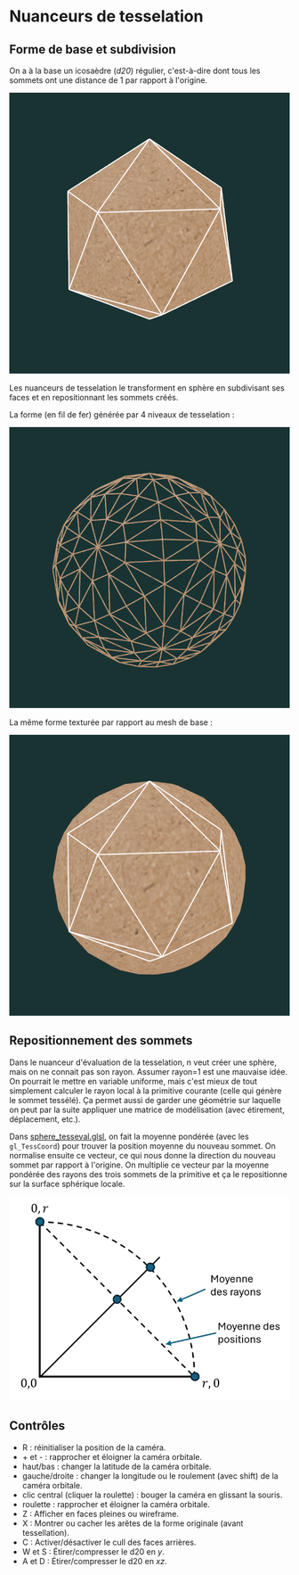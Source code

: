 # Nuanceurs de tesselation

## Forme de base et subdivision

On a à la base un icosaèdre (*d20*) régulier, c'est-à-dire dont tous les sommets ont une distance de 1 par rapport à l'origine.

<img src="doc/d20.png"/>

Les nuanceurs de tesselation le transforment en sphère en subdivisant ses faces et en repositionnant les sommets créés.

La forme (en fil de fer) générée par 4 niveaux de tesselation :

<img src="doc/d20_tess_wire.png"/>

La même forme texturée par rapport au mesh de base :

<img src="doc/d20_tess_solid.png"/>

## Repositionnement des sommets

Dans le nuanceur d'évaluation de la tesselation, n veut créer une sphère, mais on ne connait pas son rayon. Assumer rayon=1 est une mauvaise idée. On pourrait le mettre en variable uniforme, mais c'est mieux de tout simplement calculer le rayon local à la primitive courante (celle qui génère le sommet tessélé). Ça permet aussi de garder une géométrie sur laquelle on peut par la suite appliquer une matrice de modélisation (avec étirement, déplacement, etc.).

Dans [sphere_tesseval.glsl](sphere_tesseval.glsl), on fait la moyenne pondérée (avec les `gl_TessCoord`) pour trouver la position moyenne du nouveau sommet. On normalise ensuite ce vecteur, ce qui nous donne la direction du nouveau sommet par rapport à l'origine. On multiplie ce vecteur par la moyenne pondérée des rayons des trois sommets de la primitive et ça le repositionne sur la surface sphérique locale.

<img src="doc/avg.png"/>

## Contrôles

* R : réinitialiser la position de la caméra.
* \+ et - :  rapprocher et éloigner la caméra orbitale.
* haut/bas : changer la latitude de la caméra orbitale.
* gauche/droite : changer la longitude ou le roulement (avec shift) de la caméra orbitale.
* clic central (cliquer la roulette) : bouger la caméra en glissant la souris.
* roulette : rapprocher et éloigner la caméra orbitale.
* Z : Afficher en faces pleines ou wireframe.
* X : Montrer ou cacher les arêtes de la forme originale (avant tessellation).
* C : Activer/désactiver le cull des faces arrières.
* W et S : Étirer/compresser le d20 en *y*.
* A et D : Étirer/compresser le d20 en *xz*.
